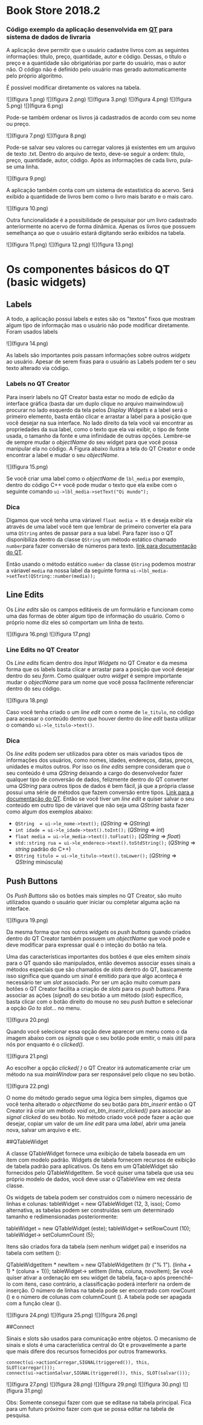 # Book Store 2018.2 
### Código exemplo da aplicação desenvolvida em [QT](http://www.qt.io) para sistema de dados de livraria

A aplicação deve permitir que o usuário cadastre livros com as seguintes informações: título, preço, quantidade, autor e código. Dessas, o título o preço e a quantidade são obrigatórias por parte do usuário, mas o autor não. O código não é definido pelo usuário mas gerado automaticamente pelo próprio algoritmo.

É possível modificar diretamente os valores na tabela. 

![](figura 1.png)
![](figura 2.png)
![](figura 3.png)
![](figura 4.png)
![](figura 5.png)
![](figura 6.png)

Pode-se também ordenar os livros já cadastrados de acordo com seu nome ou preço. 

![](figura 7.png)
![](figura 8.png)

Pode-se salvar seu valores ou carregar valores já existentes em um arquivo de texto .txt.
Dentro do arquivo de texto, deve-se seguir a ordem: titulo, preço, quantidade, autor, código. Após as informações de cada livro, pula-se uma linha. 


![](figura 9.png)

A aplicação também conta com um sistema de estastistica do acervo. Será exibido a quantidade de livros bem como o livro mais barato e o mais caro.

![](figura 10.png)

Outra funcionalidade é a possibilidade de pesquisar por um livro cadastrado anteriormente no acervo de forma dinâmica.
Apenas os livros que possuem semelhança ao que o usuário estará digitando serão exibidos na tabela.

![](figura 11.png)
![](figura 12.png)
![](figura 13.png)

# Os componentes básicos do QT (basic widgets)

## Labels

A todo, a aplicação possui labels e estes são os "textos" fixos que mostram algum tipo de informação mas o usuário não pode modificar diretamente. Foram usados labels 

![](figura 14.png)

As labels são importantes pois passam informações sobre outros *widgets* ao usuário. Apesar de serem fixas para o usuário as Labels podem ter o seu texto alterado via código.

### Labels no QT Creator 

Para inserir labels no QT Creator basta estar no modo de edição da interface gráfica (basta dar um duplo clique no arquivo mainwindow.ui) procurar no lado esquerdo da tela pelos *Display Widgets* e a label será o primeiro elemento, basta então clicar e arrastar a label para a posição que você desejar na sua interface. No lado direito da tela você vai encontrar as propriedades da sua label, como o texto que ela vai exibir, o tipo de fonte usada, o tamanho da fonte e uma infinidade de outras opções. Lembre-se de sempre mudar o *objectName* do seu widget para que você possa manipular ela no código. A Figura abaixo ilustra a tela do QT Creator e onde encontrar a label e mudar o seu *objectName*.

![](figura 15.png)

Se você criar uma label como o *objectName* de `lbl_media` por exemplo, dentro do código C++ você pode mudar o texto que ela exibe com o seguinte comando `ui->lbl_media->setText("Oi mundo");` 

### Dica

Digamos que você tenha uma váriavel `float media = 85` e deseja exibir ela através de uma label você tem que lembrar de primeiro converter ela para uma `QString` antes de passar para a sua label. Para fazer isso o QT disponibiliza dentro da classe `QString` um método estático chamado `number`para fazer conversão de números para texto. [link para documentação do QT](http://doc.qt.io/qt-5/qstring.html#number-6).

Então usando o método estático `number` da classe `QString` podemos mostrar a váriavel `media` na nossa label da seguinte forma `ui->lbl_media->setText(QString::number(media));` 

## Line Edits

Os *Line edits* são os campos editáveis de um formulário e funcionam como uma das formas de obter algum tipo de informação do usuário. Como o próprio nome diz eles só comportam um linha de texto.

![](figura 16.png)
![](figura 17.png) 

### Line Edits no QT Creator 

Os *Line edits* ficam dentro dos *Input Widgets* no QT Creator e da mesma forma que os labels basta clicar e arrastar para a posição que você desejar dentro do seu *form*. Como qualquer outro *widget* é sempre importante mudar o *objectName* para um nome que você possa facilmente referenciar dentro do seu código.

![](figura 18.png)

Caso você tenha criado o um *line edit* com o nome de `le_titulo`, no código para acessar o conteúdo dentro que houver dentro do *line edit* basta utilizar o comando `ui->le_titulo->text()`.

### Dica

Os *line edits* podem ser utilizados para obter os mais variados tipos de informações dos usuários, como nomes, idades, endereços, datas, preços, unidades e muitos outros. Por isso os *line edits* sempre consideram que o seu conteúdo é uma *QString* deixando a cargo do desenvolvedor fazer qualquer tipo de conversão de dados, felizmente dentro do QT converter uma *QString* para outros tipos de dados é bem fácil, já que a própria classe possui uma série de métodos que fazem conversão entre tipos. [Link para a documentação do QT](http://doc.qt.io/qt-5/qstring.html#toDouble). Então se você tiver um *line edit* e quiser salvar o seu conteúdo em outro tipo de váriavel que não seja uma *QString* basta fazer como algum dos exemplos abaixo:

+ `QString  = ui->le_nome->text();` (*QString* => *QString*)
+ `int idade = ui->le_idade->text().toInt();` (*QString* => *int*)
+ `float media = ui->le_media->text().toFloat();` (*QString* => *float*)
+ `std::string rua = ui->le_endereco->text().toStdString();` (*QString* => *string* padrão do C++)
+ `QString titulo = ui->le_titulo->text().toLower();` (*QString* => *QString* minúscula)

## Push Buttons

Os *Push Buttons* são os botões mais simples no QT Creator, são muito utilizados quando o usuário quer iniciar ou completar alguma ação na interface.

![](figura 19.png)

Da mesma forma que nos outros *widgets* os *push buttons* quando criados dentro do QT Creator também possuem um *objectName* que você pode e deve modificar para expressar qual é o inteção do botão na tela.

Uma das características importantes dos botões é que eles emitem _sinais_ para o QT quando são manipulados, então devemos associar esses sinais a métodos especiais que são chamados de _slots_ dentro do QT, basicamente isso significa que quando um _sinal_ é emitido para que algo aconteça é necessário ter um _slot_ associado. Por ser um ação muito comum para botões o QT Creator facilita a criação de _slots_ para os *push buttons*. Para associar as ações (_signal_) do seu botão a um método (_slot_) específico, basta clicar com o botão direito do mouse no seu *push button* e selecionar a opção *Go to slot...* no menu.

![](figura 20.png)

Quando você selecionar essa opção deve aparecer um menu como o da imagem abaixo com os _signals_ que o seu botão pode emitir, o mais útil para nós por enquanto é o *clicked()*.

![](figura 21.png)

Ao escolher a opção *clicked( )* o QT Creator irá automaticamente criar um método na sua *mainWindow* para ser responsável pelo clique no seu botão.

![](figura 22.png)

O nome do método gerado segue uma lógica bem simples, digamos que você tenha alterado o *objectName* do seu botão para *btn_inserir* então o QT Creator irá criar um método *void on_btn_inserir_clicked()* para associar ao *signal clicked* do seu botão. No método criado você pode fazer a ação que desejar, copiar um valor de um *line edit* para uma *label*, abrir uma janela nova, salvar um arquivo e etc.

##QTableWidget

A classe QTableWidget fornece uma exibição de tabela baseada em um item com modelo padrão. 
Widgets de tabela fornecem recursos de exibição de tabela padrão para aplicativos. Os itens em um QTableWidget são fornecidos pelo QTableWidgetItem. 
Se você quiser uma tabela que usa seu próprio modelo de dados, você deve usar o QTableView em vez desta classe. 
 
Os widgets de tabela podem ser construídos com o número necessário de linhas e colunas: 
tableWidget = new QTableWidget (12, 3, isso); 
Como alternativa, as tabelas podem ser construídas sem um determinado tamanho e redimensionadas posteriormente: 

tableWidget = new QTableWidget (este); 
tableWidget-> setRowCount (10); 
tableWidget-> setColumnCount (5); 
 
Itens são criados fora da tabela (sem nenhum widget pai) e inseridos na tabela com setItem (): 
 
QTableWidgetItem * newItem = new QTableWidgetItem (tr ("% 1"). 
(linha + 1) * (coluna + 1))); 
tableWidget-> setItem (linha, coluna, novoItem); 
Se você quiser ativar a ordenação em seu widget de tabela, faça-o após preenchê-lo com itens, caso contrário, a classificação poderá interferir na ordem de inserção. 
O número de linhas na tabela pode ser encontrado com rowCount () e o número de colunas com columnCount (). A tabela pode ser apagada com a função clear (). 

![](figura 24.png)
![](figura 25.png)
![](figura 26.png)

##Connect

Sinais e slots são usados ​​para comunicação entre objetos. O mecanismo de sinais e slots é uma característica central do Qt e provavelmente a parte que mais difere dos recursos fornecidos por outros frameworks.

    connect(ui->actionCarregar,SIGNAL(triggered()), this, SLOT(carregar()));
    connect(ui->actionSalvar,SIGNAL(triggered()), this, SLOT(salvar()));

![](figura 27.png)
![](figura 28.png)
![](figura 29.png)
![](figura 30.png)
![](figura 31.png)

Obs: Somente consegui fazer com que se editase na tabela principal. Fica para um futuro próximo fazer com que se possa editar na tabela de pesquisa.



